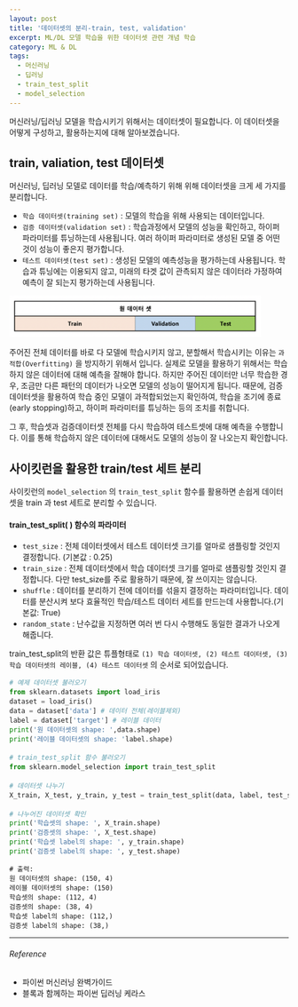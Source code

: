 ```yaml
---
layout: post
title: '데이터셋의 분리-train, test, validation'
excerpt: ML/DL 모델 학습을 위한 데이터셋 관련 개념 학습
category: ML & DL
tags:
  - 머신러닝
  - 딥러닝
  - train_test_split
  - model_selection
---
```




머신러닝/딥러닝 모델을 학습시키기 위해서는 데이터셋이 필요합니다. 이 데이터셋을 어떻게 구성하고, 활용하는지에 대해 알아보겠습니다.



## train, valiation, test 데이터셋

머신러닝, 딥러닝 모델로 데이터를 학습/예측하기 위해 위해 데이터셋을 크게 세 가지를 분리합니다.

* `학습 데이터셋(training set)` : 모델의 학습을 위해 사용되는 데이터입니다. 
* `검증 데이터셋(validation set)` : 학습과정에서 모델의 성능을 확인하고, 하이퍼 파라미터를 튜닝하는데 사용됩니다. 여러 하이퍼 파라미터로 생성된 모델 중 어떤 것이 성능이 좋은지 평가합니다.
* `테스트 데이터셋(test set)` : 생성된 모델의 예측성능을 평가하는데 사용됩니다. 학습과 튜닝에는 이용되지 않고, 미래의 타겟 값이 관측되지 않은 데이터라 가정하여 예측이 잘 되는지 평가하는데 사용됩니다.


<img src="https://github.com/SevillaBK/SevillaBK.github.io/blob/master/img/ML&DL/train-valid-test.png?raw=true" width="90%"></img>



주어진 전체 데이터를 바로 다 모델에 학습시키지 않고, 분할해서 학습시키는 이유는 `과적합(Overfitting)` 을 방지하기 위해서 입니다. 실제로 모델을 활용하기 위해서는 학습하지 않은 데이터에 대해 예측을 잘해야 합니다. 하지만 주어진 데이터만 너무 학습한 경우, 조금만 다른 패턴의 데이터가 나오면 모델의 성능이 떨어지게 됩니다. 때문에, 검증데이터셋을 활용하여 학습 중인 모델이 과적합되었는지 확인하여, 학습을 조기에 종료(early stopping)하고, 하이퍼 파라미터를 튜닝하는 등의 조치를 취합니다. 

그 후, 학습셋과 검증데이터셋 전체를 다시 학습하여 테스트셋에 대해 예측을 수행합니다. 이를 통해 학습하지 않은 데이터에 대해서도 모델의 성능이 잘 나오는지 확인합니다.



## 사이킷런을 활용한 train/test 세트 분리

사이킷런의 `model_selection` 의 `train_test_split` 함수를 활용하면 손쉽게 데이터셋을 train 과 test 세트로 분리할 수 있습니다.

#### train_test_split( ) 함수의 파라미터

* `test_size` : 전체 데이터셋에서 테스트 데이터셋 크기를 얼마로 샘플링할 것인지 결정합니다. (기본값 : 0.25)
* `train_size` : 전체 데이터셋에서 학습 데이터셋 크기를 얼마로 샘플링할 것인지 결정합니다. 다만 test_size를 주로 활용하기 때문에, 잘 쓰이지는 않습니다.
* `shuffle` : 데이터를 분리하기 전에 데이터를 섞을지 결정하는 파라미터입니다. 데이터를 분산시켜 보다 효율적인 학습/테스트 데이터 세트를 만드는데 사용합니다.(기본값: True)
* `random_state` : 난수값을 지정하면 여러 번 다시 수행해도 동일한 결과가 나오게 해줍니다.



train_test_split의 반환 값은 튜플형태로 `(1) 학습 데이터셋, (2) 테스트 데이터셋, (3) 학습 데이터셋의 레이블, (4) 테스트 데이터셋` 의 순서로 되어있습니다.

```python
# 예제 데이터셋 불러오기
from sklearn.datasets import load_iris
dataset = load_iris()
data = dataset['data'] # 데이터 전체(레이블제외)
label = dataset['target'] # 레이블 데이터
print('원 데이터셋의 shape: ',data.shape)
print('레이블 데이터셋의 shape: 'label.shape)

# train_test_split 함수 불러오기
from sklearn.model_selection import train_test_split

# 데이터셋 나누기
X_train, X_test, y_train, y_test = train_test_split(data, label, test_size = 0.25, shuffle = True, random_state = 21)

# 나누어진 데이터셋 확인
print('학습셋의 shape: ', X_train.shape)
print('검증셋의 shape: ', X_test.shape)
print('학습셋 label의 shape: ', y_train.shape)
print('검증셋 label의 shape: ', y_test.shape)
```

```
# 출력:
원 데이터셋의 shape: (150, 4)
레이블 데이터셋의 shape: (150)
학습셋의 shape: (112, 4)
검증셋의 shape: (38, 4)
학습셋 label의 shape: (112,)
검증셋 label의 shape: (38,)
```


---------

###### Reference

- 파이썬 머신러닝 완벽가이드
- 블록과 함께하는 파이썬 딥러닝 케라스

